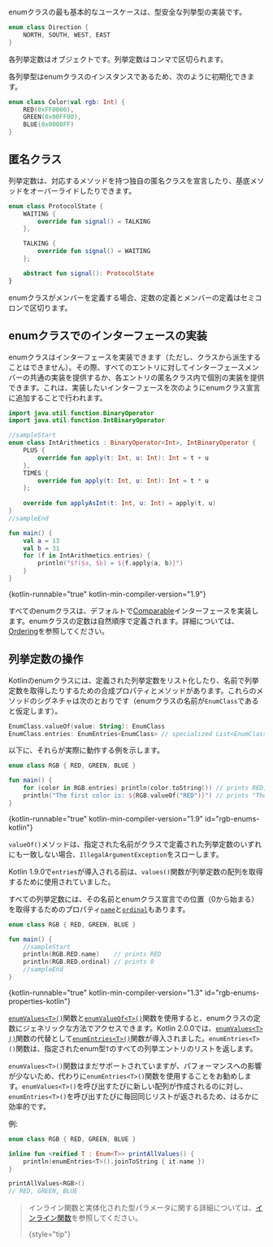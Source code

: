 [//]: # (title: Enumクラス)

enumクラスの最も基本的なユースケースは、型安全な列挙型の実装です。

```kotlin
enum class Direction {
    NORTH, SOUTH, WEST, EAST
}
```
各列挙定数はオブジェクトです。列挙定数はコンマで区切られます。

各列挙型はenumクラスのインスタンスであるため、次のように初期化できます。

```kotlin
enum class Color(val rgb: Int) {
    RED(0xFF0000),
    GREEN(0x00FF00),
    BLUE(0x0000FF)
}
```

## 匿名クラス

列挙定数は、対応するメソッドを持つ独自の匿名クラスを宣言したり、基底メソッドをオーバーライドしたりできます。

```kotlin
enum class ProtocolState {
    WAITING {
        override fun signal() = TALKING
    },

    TALKING {
        override fun signal() = WAITING
    };

    abstract fun signal(): ProtocolState
}
```

enumクラスがメンバーを定義する場合、定数の定義とメンバーの定義はセミコロンで区切ります。

## enumクラスでのインターフェースの実装

enumクラスはインターフェースを実装できます（ただし、クラスから派生することはできません）。その際、すべてのエントリに対してインターフェースメンバーの共通の実装を提供するか、各エントリの匿名クラス内で個別の実装を提供できます。これは、実装したいインターフェースを次のようにenumクラス宣言に追加することで行われます。

```kotlin
import java.util.function.BinaryOperator
import java.util.function.IntBinaryOperator

//sampleStart
enum class IntArithmetics : BinaryOperator<Int>, IntBinaryOperator {
    PLUS {
        override fun apply(t: Int, u: Int): Int = t + u
    },
    TIMES {
        override fun apply(t: Int, u: Int): Int = t * u
    };
    
    override fun applyAsInt(t: Int, u: Int) = apply(t, u)
}
//sampleEnd

fun main() {
    val a = 13
    val b = 31
    for (f in IntArithmetics.entries) {
        println("$f($a, $b) = ${f.apply(a, b)}")
    }
}
```
{kotlin-runnable="true" kotlin-min-compiler-version="1.9"}

すべてのenumクラスは、デフォルトで[Comparable](https://kotlinlang.org/api/latest/jvm/stdlib/kotlin/-comparable/index.html)インターフェースを実装します。enumクラスの定数は自然順序で定義されます。詳細については、[Ordering](collection-ordering.md)を参照してください。

## 列挙定数の操作

Kotlinのenumクラスには、定義された列挙定数をリスト化したり、名前で列挙定数を取得したりするための合成プロパティとメソッドがあります。これらのメソッドのシグネチャは次のとおりです（enumクラスの名前が`EnumClass`であると仮定します）。

```kotlin
EnumClass.valueOf(value: String): EnumClass
EnumClass.entries: EnumEntries<EnumClass> // specialized List<EnumClass>
```

以下に、それらが実際に動作する例を示します。

```kotlin
enum class RGB { RED, GREEN, BLUE }

fun main() {
    for (color in RGB.entries) println(color.toString()) // prints RED, GREEN, BLUE
    println("The first color is: ${RGB.valueOf("RED")}") // prints "The first color is: RED"
}
```
{kotlin-runnable="true" kotlin-min-compiler-version="1.9" id="rgb-enums-kotlin"}

`valueOf()`メソッドは、指定された名前がクラスで定義された列挙定数のいずれにも一致しない場合、`IllegalArgumentException`をスローします。

Kotlin 1.9.0で`entries`が導入される前は、`values()`関数が列挙定数の配列を取得するために使用されていました。

すべての列挙定数には、その名前とenumクラス宣言での位置（0から始まる）を取得するためのプロパティ[`name`](https://kotlinlang.org/api/latest/jvm/stdlib/kotlin/-enum/name.html)と[`ordinal`](https://kotlinlang.org/api/latest/jvm/stdlib/kotlin/-enum/ordinal.html)もあります。

```kotlin
enum class RGB { RED, GREEN, BLUE }

fun main() {
    //sampleStart
    println(RGB.RED.name)    // prints RED
    println(RGB.RED.ordinal) // prints 0
    //sampleEnd
}
```
{kotlin-runnable="true" kotlin-min-compiler-version="1.3" id="rgb-enums-properties-kotlin"}

[`enumValues<T>()`](https://kotlinlang.org/api/latest/jvm/stdlib/kotlin/enum-values.html)関数と[`enumValueOf<T>()`](https://kotlinlang.org/api/latest/jvm/stdlib/kotlin/enum-value-of.html)関数を使用すると、enumクラスの定数にジェネリックな方法でアクセスできます。Kotlin 2.0.0では、[`enumValues<T>()`](https://kotlinlang.org/api/latest/jvm/stdlib/kotlin/enum-values.html)関数の代替として[`enumEntries<T>()`](https://kotlinlang.org/api/latest/jvm/stdlib/kotlin.enums/enum-entries.html)関数が導入されました。`enumEntries<T>()`関数は、指定されたenum型`T`のすべての列挙エントリのリストを返します。

`enumValues<T>()`関数はまだサポートされていますが、パフォーマンスへの影響が少ないため、代わりに`enumEntries<T>()`関数を使用することをお勧めします。`enumValues<T>()`を呼び出すたびに新しい配列が作成されるのに対し、`enumEntries<T>()`を呼び出すたびに毎回同じリストが返されるため、はるかに効率的です。

例:

```kotlin
enum class RGB { RED, GREEN, BLUE }

inline fun <reified T : Enum<T>> printAllValues() {
    println(enumEntries<T>().joinToString { it.name })
}

printAllValues<RGB>() 
// RED, GREEN, BLUE
```
> インライン関数と実体化された型パラメータに関する詳細については、[インライン関数](inline-functions.md)を参照してください。
>
> {style="tip"}